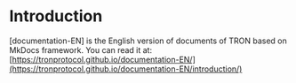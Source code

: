 # Introduction
[documentation-EN] is the English version of documents of TRON based on MkDocs framework. You can read it at:  
[https://tronprotocol.github.io/documentation-EN/](https://tronprotocol.github.io/documentation-EN/introduction/)